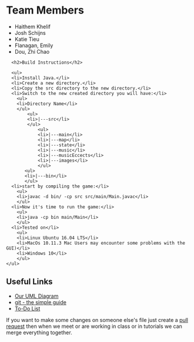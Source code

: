 <html>
<body>
<div class="position_text">
    <h1>Team Members</h1>
    <ul>
      <li>Haithem Khelif</li>
      <li>Josh Schijns</li>
      <li>Katie Tieu</li>
      <li>Flanagan, Emily</li>
      <li>Dou, Zhi Chao</li>
      </ul>
      
      <h2>Build Instructions</h2>
      
      <ul>
      <li>Install Java.</li>
      <li>Create a new directory.</li>
      <li>Copy the src directory to the new directory.</li>
      <li>Switch to the new created directory you will have:</li>
        <ul>
        <li>Directory Name</li>
        </ul>
            <ul>
            <li>|---src</li>
            </ul>
                <ul>
                <li>|---main</li>
                <li>|---map</li>
                <li>|---state</li>
                <li>|---music</li>
                <li>|---musicEccects</li>
                <li>|---images</li>
                </ul>
           <ul>
           <li>|---bin</li>
           </ul>
      <li>start by compiling the game:</li>
        <ul>
        <li>javac -d bin/ -cp src src/main/Main.javac</li>
        </ul>
      <li>Now it's time to run the game:</li>
        <ul>
        <li>java -cp bin main/Main</li>
        </ul>
      <li>Tested on</li>
        <ul>
        <li>Linux Ubuntu 16.04 LTS</li>
        <li>MacOs 10.11.3 Mac Users may encounter some problems with the GUI)</li>
        <li>Windows 10</li>
        </ul>
    </ul>
</div>
<div2>
    <h2>Useful Links</h2>
    <ul>
      <li><a href = "https://drive.google.com/file/d/0B-7YCfsgJak_X1NHQWMyWm1oWVE/view?usp=sharing" >Our UML Diagram
      </a></li>
      <li><a href = "http://rogerdudler.github.io/git-guide/" >git - the simple guide </a></li>
       <li><a href = "https://docs.google.com/spreadsheets/d/1qvakiPCu_MMqP5uAESXwa_ICUiv4Z0qdigGe5DIoIKQ/edit#gid=0" >To-Do List </a></li>
    </ul>
</div2>
<div3>
  <p> If you want to make some changes on someone else's file just create a <a href = "https://help.github.com/articles/creating-a-pull-request/" >pull request</a> then when we meet or are working in class or in tutorials we can merge everything together.</p>
</div3>
</body>
</html>
